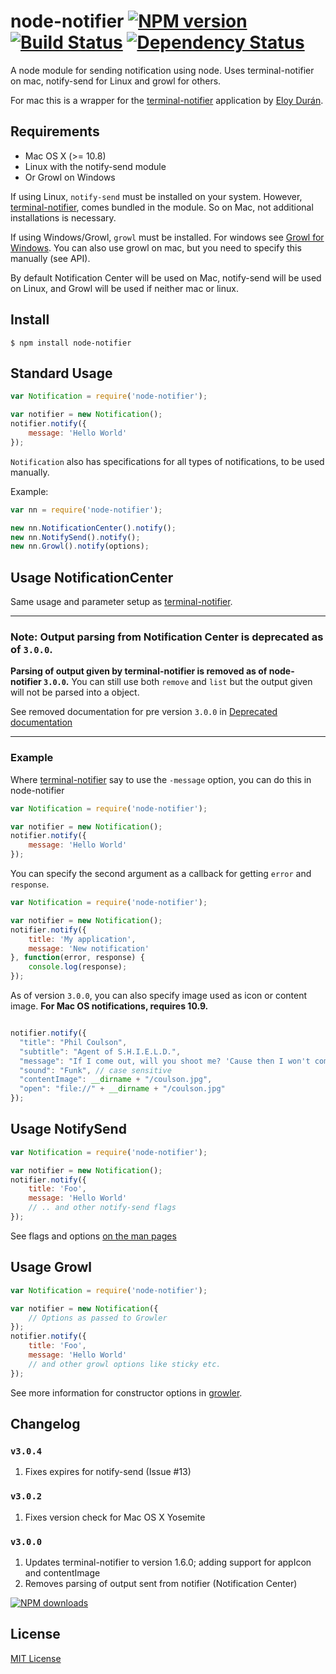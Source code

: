 # node-notifier [![NPM version][npm-image]][npm-url] [![Build Status][travis-image]][travis-url] [![Dependency Status][depstat-image]][depstat-url]

A node module for sending notification using node. Uses terminal-notifier on mac,
notify-send for Linux and growl for others.

For mac this is a wrapper for the
[terminal-notifier](https://github.com/alloy/terminal-notifier) application by
[Eloy Durán](https://github.com/alloy).

## Requirements
- Mac OS X (>= 10.8)
- Linux with the notify-send module
- Or Growl on Windows

If using Linux, `notify-send` must be installed on your system.
However, [terminal-notifier](https://github.com/alloy/terminal-notifier), comes
bundled in the module. So on Mac, not additional installations is necessary.

If using Windows/Growl, `growl` must be installed. For windows see
[Growl for Windows](http://www.growlforwindows.com/gfw/). You can also use
growl on mac, but you need to specify this manually (see API).

By default Notification Center will be used on Mac, notify-send will be used
on Linux, and Growl will be used if neither mac or linux.

## Install
```
$ npm install node-notifier
```

## Standard Usage
```javascript
var Notification = require('node-notifier');

var notifier = new Notification();
notifier.notify({
	message: 'Hello World'
});
```

`Notification` also has specifications for all types of notifications, to be used
manually.

Example:
```javascript
var nn = require('node-notifier');

new nn.NotificationCenter().notify();
new nn.NotifySend().notify();
new nn.Growl().notify(options);
```


## Usage NotificationCenter

Same usage and parameter setup as [terminal-notifier](https://github.com/alloy/terminal-notifier).

---

### Note: Output parsing from Notification Center is deprecated as of `3.0.0`.

**Parsing of output given by terminal-notifier is removed as of node-notifier `3.0.0`.**
You can still use both `remove` and `list` but the output given will not be parsed into a object.

See removed documentation for pre version `3.0.0` in [Deprecated documentation](DEPRECATED.md)

---


### Example

Where [terminal-notifier](https://github.com/alloy/terminal-notifier) say to use the ```-message``` option, you can do this in node-notifier

```javascript
var Notification = require('node-notifier');

var notifier = new Notification();
notifier.notify({
	message: 'Hello World'
});
```

You can specify the second argument as a callback for getting ```error``` and ```response```.

```javascript
var Notification = require('node-notifier');

var notifier = new Notification();
notifier.notify({
	title: 'My application',
	message: 'New notification'
}, function(error, response) {
	console.log(response);
});
```

As of version `3.0.0`, you can also specify image used as icon or content image. **For Mac OS notifications, requires 10.9.**


```javascript

notifier.notify({
  "title": "Phil Coulson",
  "subtitle": "Agent of S.H.I.E.L.D.",
  "message": "If I come out, will you shoot me? 'Cause then I won't come out.",
  "sound": "Funk", // case sensitive
  "contentImage": __dirname + "/coulson.jpg",
  "open": "file://" + __dirname + "/coulson.jpg"
});

```

## Usage NotifySend

```javascript
var Notification = require('node-notifier');

var notifier = new Notification();
notifier.notify({
	title: 'Foo',
	message: 'Hello World'
	// .. and other notify-send flags
});
```

See flags and options [on the man pages](http://manpages.ubuntu.com/manpages/gutsy/man1/notify-send.1.html)

## Usage Growl

```javascript
var Notification = require('node-notifier');

var notifier = new Notification({
	// Options as passed to Growler
});
notifier.notify({
	title: 'Foo',
	message: 'Hello World'
	// and other growl options like sticky etc.
});
```

See more information for constructor options in
[growler](https://github.com/betamos/Node-Growler/).


## Changelog

### `v3.0.4`
1. Fixes expires for notify-send (Issue #13)

### `v3.0.2`
1. Fixes version check for Mac OS X Yosemite

### `v3.0.0`
1. Updates terminal-notifier to version 1.6.0; adding support for appIcon and contentImage
2. Removes parsing of output sent from notifier (Notification Center)

[![NPM downloads][npm-downloads]][npm-url]


## License

[MIT License](http://en.wikipedia.org/wiki/MIT_License)

[npm-url]: https://npmjs.org/package/node-notifier
[npm-image]: http://img.shields.io/npm/v/node-notifier.svg?style=flat
[npm-downloads]: http://img.shields.io/npm/dm/node-notifier.svg?style=flat

[travis-url]: http://travis-ci.org/mikaelbr/node-notifier
[travis-image]: http://img.shields.io/travis/mikaelbr/node-notifier.svg?style=flat

[depstat-url]: https://gemnasium.com/mikaelbr/node-notifier
[depstat-image]: http://img.shields.io/gemnasium/mikaelbr/node-notifier.svg?style=flat
